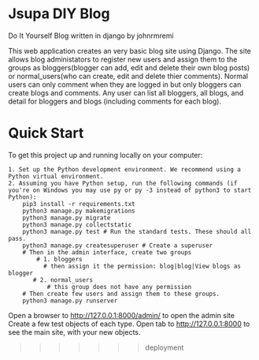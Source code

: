 # Jsupa DIY Blog
Do It Yourself Blog written in django by johnrmremi

This web application creates an very basic blog site using Django. The site allows blog administators to register new users and assign them to the groups as bloggers(blogger can add, edit and delete their own blog posts) or normal_users(who can create, edit and delete thier comments). Normal users can only comment when they are logged in but only bloggers can create blogs and comments. Any user can list all bloggers, all blogs, and detail for bloggers and blogs (including comments for each blog).

# Quick Start
To get this project up and running locally on your computer:

    1. Set up the Python development environment. We recommend using a Python virtual environment.
    2. Assuming you have Python setup, run the following commands (if you're on Windows you may use py or py -3 instead of python3 to start Python):
        pip3 install -r requirements.txt
        python3 manage.py makemigrations
        python3 manage.py migrate
        python3 manage.py collectstatic
        python3 manage.py test # Run the standard tests. These should all pass.
        python3 manage.py createsuperuser # Create a superuser
        # Then in the admin interface, create two groups
            # 1. bloggers
              # then assign it the permission: blog|blog|View blogs as blogger
           # 2. normal_users
               # this group does not have any permission
        # Then create few users and assign them to these groups.
        python3 manage.py runserver
Open a browser to http://127.0.0.1:8000/admin/ to open the admin site
Create a few test objects of each type.
Open tab to http://127.0.0.1:8000 to see the main site, with your new objects.
>>>>>>> deployment
